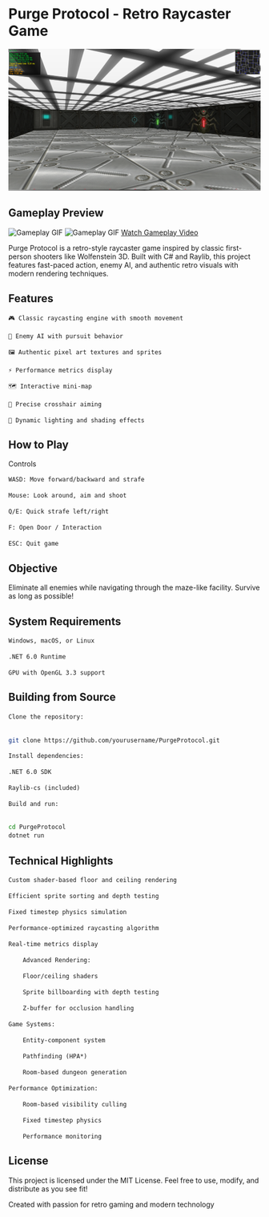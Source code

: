# Purge Protocol - Retro Raycaster Game

![PurgeProtocol](PurgeProtocol0.png)

## Gameplay Preview

![Gameplay GIF](RayPurgeProtocol.gif)
![Gameplay GIF](RayPurgeProtocol2.gif)
[Watch Gameplay Video](RayPurgeProtocol.mp4)

Purge Protocol is a retro-style raycaster game inspired by classic first-person shooters like Wolfenstein 3D. Built with C# and Raylib, this project features fast-paced action, enemy AI, and authentic retro visuals with modern rendering techniques.

## Features

    🎮 Classic raycasting engine with smooth movement

    🔫 Enemy AI with pursuit behavior

    🖼️ Authentic pixel art textures and sprites

    ⚡ Performance metrics display

    🗺️ Interactive mini-map

    🎯 Precise crosshair aiming

    🌈 Dynamic lighting and shading effects

## How to Play
Controls

    WASD: Move forward/backward and strafe

    Mouse: Look around, aim and shoot

    Q/E: Quick strafe left/right

    F: Open Door / Interaction

    ESC: Quit game

## Objective

Eliminate all enemies while navigating through the maze-like facility. Survive as long as possible!

## System Requirements

    Windows, macOS, or Linux

    .NET 6.0 Runtime

    GPU with OpenGL 3.3 support

## Building from Source

    Clone the repository:

```bash

git clone https://github.com/yourusername/PurgeProtocol.git
```



    Install dependencies:

    .NET 6.0 SDK

    Raylib-cs (included)

    Build and run:

```bash

cd PurgeProtocol
dotnet run
```

## Technical Highlights

    Custom shader-based floor and ceiling rendering

    Efficient sprite sorting and depth testing

    Fixed timestep physics simulation

    Performance-optimized raycasting algorithm

    Real-time metrics display

        Advanced Rendering:

        Floor/ceiling shaders

        Sprite billboarding with depth testing

        Z-buffer for occlusion handling

    Game Systems:

        Entity-component system

        Pathfinding (HPA*)

        Room-based dungeon generation

    Performance Optimization:

        Room-based visibility culling

        Fixed timestep physics

        Performance monitoring

## License

This project is licensed under the MIT License. Feel free to use, modify, and distribute as you see fit!

Created with passion for retro gaming and modern technology